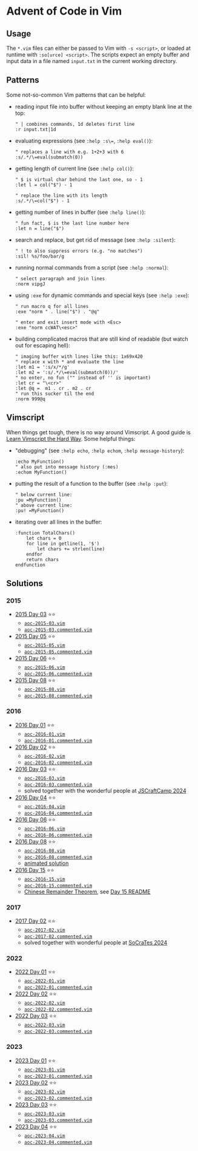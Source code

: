 # Advent of Code in Vim

## Usage

The `*.vim` files can either be passed to Vim with `-s <script>`, or loaded at
runtime with `:so[urce] <script>`. The scripts expect an empty buffer and input
data in a file named `input.txt` in the current working directory.

## Patterns

Some not-so-common Vim patterns that can be helpful:

- reading input file into buffer without keeping an empty blank line at the top:
    ```vim
    " | combines commands, 1d deletes first line
    :r input.txt|1d
    ```

- evaluating expressions (see `:help :s\=`, `:help eval()`):
    ```vim
    " replaces a line with e.g. 1+2+3 with 6
    :s/.*/\=eval(submatch(0))
    ```

- getting length of current line (see `:help col()`):
    ```vim
    " $ is virtual char behind the last one, so - 1
    :let l = col("$") - 1

    " replace the line with its length
    :s/.*/\=col("$") - 1
    ```

- getting number of lines in buffer (see `:help line()`):
    ```vim
    " fun fact, $ is the last line number here
    :let n = line("$")
    ```

- search and replace, but get rid of message (see `:help :silent`):
    ```vim
    " ! to also suppress errors (e.g. "no matches")
    :sil! %s/foo/bar/g
    ```

- running normal commands from a script (see `:help :normal`):
    ```vim
    " select paragraph and join lines
    :norm vipgJ
    ```

- using `:exe` for dynamic commands and special keys (see `:help :exe`):
    ```vim
    " run macro q for all lines
    :exe "norm " . line("$") . "@q"

    " enter and exit insert mode with <Esc>
    :exe "norm ccWAT\<esc>"
    ```

- building complicated macros that are still kind of readable (but watch out for
  escaping hell):
    ```vim
    " imaging buffer with lines like this: 1x69x420
    " replace x with * and evaluate the line
    :let m1 = ':s/x/*/g'
    :let m2 = ':s/.*/\=eval(submatch(0))/'
    " no enter, no fun ("" instead of '' is important)
    :let cr = "\<cr>"
    :let @q =  m1 . cr . m2 . cr
    " run this sucker til the end
    :norm 999@q
    ```

## Vimscript

When things get tough, there is no way around Vimscript. A good guide is [Learn
Vimscript the Hard Way](https://learnvimscriptthehardway.stevelosh.com/). Some
helpful things:

- "debugging" (see `:help echo`, `:help echom`, `:help message-history`):
    ```vim
    :echo MyFunction()
    " also put into message history (:mes)
    :echom MyFunction()
    ```

- putting the result of a function to the buffer (see `:help :put`):
    ```vim
    " below current line:
    :pu =MyFunction()
    " above current line:
    :pu! =MyFunction()
    ```

- iterating over all lines in the buffer:
    ```vim
    :function TotalChars()
        let chars = 0
        for line in getline(1, '$')
            let chars += strlen(line)
        endfor
        return chars
    endfunction
    ```

## Solutions

### 2015

- [2015 Day 03](https://adventofcode.com/2015/day/3) ⭐⭐
    - [`aoc-2015-03.vim`](2015/day-03/aoc-2015-03.vim)
    - [`aoc-2015-03.commented.vim`](2015/day-03/aoc-2015-03.commented.vim)
- [2015 Day 05](https://adventofcode.com/2015/day/5) ⭐⭐
    - [`aoc-2015-05.vim`](2015/day-05/aoc-2015-05.vim)
    - [`aoc-2015-05.commented.vim`](2015/day-05/aoc-2015-05.commented.vim)
- [2015 Day 06](https://adventofcode.com/2015/day/6) ⭐⭐
    - [`aoc-2015-06.vim`](2015/day-06/aoc-2015-06.vim)
    - [`aoc-2015-06.commented.vim`](2015/day-06/aoc-2015-06.commented.vim)
- [2015 Day 08](https://adventofcode.com/2015/day/8) ⭐⭐
    - [`aoc-2015-08.vim`](2015/day-08/aoc-2015-08.vim)
    - [`aoc-2015-08.commented.vim`](2015/day-08/aoc-2015-08.commented.vim)

### 2016

- [2016 Day 01](https://adventofcode.com/2016/day/1) ⭐⭐
    - [`aoc-2016-01.vim`](2016/day-01/aoc-2016-01.vim)
    - [`aoc-2016-01.commented.vim`](2016/day-01/aoc-2016-01.commented.vim)
- [2016 Day 02](https://adventofcode.com/2016/day/2) ⭐⭐
    - [`aoc-2016-02.vim`](2016/day-02/aoc-2016-02.vim)
    - [`aoc-2016-02.commented.vim`](2016/day-02/aoc-2016-02.commented.vim)
- [2016 Day 03](https://adventofcode.com/2016/day/3) ⭐⭐
    - [`aoc-2016-03.vim`](2016/day-03/aoc-2016-03.vim)
    - [`aoc-2016-03.commented.vim`](2016/day-03/aoc-2016-03.commented.vim)
    - solved together with the wonderful people at [JSCraftCamp 2024](https://jscraftcamp.org)
- [2016 Day 04](https://adventofcode.com/2016/day/4) ⭐⭐
    - [`aoc-2016-04.vim`](2016/day-04/aoc-2016-04.vim)
    - [`aoc-2016-04.commented.vim`](2016/day-04/aoc-2016-04.commented.vim)
- [2016 Day 06](https://adventofcode.com/2016/day/6) ⭐⭐
    - [`aoc-2016-06.vim`](2016/day-06/aoc-2016-06.vim)
    - [`aoc-2016-06.commented.vim`](2016/day-06/aoc-2016-06.commented.vim)
- [2016 Day 08](https://adventofcode.com/2016/day/8) ⭐⭐
    - [`aoc-2016-08.vim`](2016/day-08/aoc-2016-08.vim)
    - [`aoc-2016-08.commented.vim`](2016/day-08/aoc-2016-08.commented.vim)
    - [animated solution](2016/day-08/README.md)
- [2016 Day 15](https://adventofcode.com/2016/day/15) ⭐⭐
    - [`aoc-2016-15.vim`](2016/day-15/aoc-2016-15.vim)
    - [`aoc-2016-15.commented.vim`](2016/day-15/aoc-2016-15.commented.vim)
    - [Chinese Remainder
      Theorem](https://en.wikipedia.org/wiki/Chinese_remainder_theorem),
      see [Day 15 README](2016/day-15/README.md)

### 2017

- [2017 Day 02](https://adventofcode.com/2017/day/2) ⭐⭐
    - [`aoc-2017-02.vim`](2017/day-02/aoc-2017-02.vim)
    - [`aoc-2017-02.commented.vim`](2017/day-02/aoc-2017-02.commented.vim)
    - solved together with wonderful people at
      [SoCraTes 2024](https://www.socrates-conference.de)

### 2022

- [2022 Day 01](https://adventofcode.com/2022/day/1) ⭐⭐
    - [`aoc-2022-01.vim`](2022/day-01/aoc-2022-01.vim)
    - [`aoc-2022-01.commented.vim`](2022/day-01/aoc-2022-01.commented.vim)
- [2022 Day 02](https://adventofcode.com/2022/day/2) ⭐⭐
    - [`aoc-2022-02.vim`](2022/day-02/aoc-2022-02.vim)
    - [`aoc-2022-02.commented.vim`](2022/day-02/aoc-2022-02.commented.vim)
- [2022 Day 03](https://adventofcode.com/2022/day/3) ⭐⭐
    - [`aoc-2022-03.vim`](2022/day-03/aoc-2022-03.vim)
    - [`aoc-2022-03.commented.vim`](2022/day-03/aoc-2022-03.commented.vim)

### 2023

- [2023 Day 01](https://adventofcode.com/2023/day/1) ⭐⭐
    - [`aoc-2023-01.vim`](2023/day-01/aoc-2023-01.vim)
    - [`aoc-2023-01.commented.vim`](2023/day-01/aoc-2023-01.commented.vim)
- [2023 Day 02](https://adventofcode.com/2023/day/2) ⭐⭐
    - [`aoc-2023-02.vim`](2023/day-02/aoc-2023-02.vim)
    - [`aoc-2023-02.commented.vim`](2023/day-02/aoc-2023-02.commented.vim)
- [2023 Day 03](https://adventofcode.com/2023/day/3) ⭐⭐
    - [`aoc-2023-03.vim`](2023/day-03/aoc-2023-03.vim)
    - [`aoc-2023-03.commented.vim`](2023/day-03/aoc-2023-03.commented.vim)
- [2023 Day 04](https://adventofcode.com/2023/day/4) ⭐⭐
    - [`aoc-2023-04.vim`](2023/day-04/aoc-2023-04.vim)
    - [`aoc-2023-04.commented.vim`](2023/day-04/aoc-2023-04.commented.vim)
